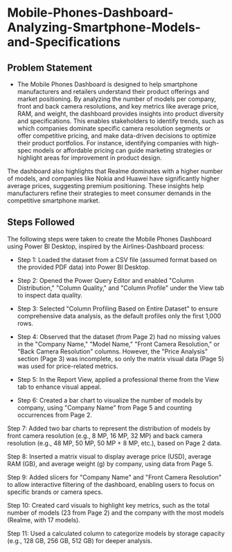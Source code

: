 # Mobile-Phones-Dashboard-Analyzing-Smartphone-Models-and-Specifications

## Problem Statement
- The Mobile Phones Dashboard is designed to help smartphone manufacturers and retailers understand their product offerings and market positioning. By analyzing the number of models per company, front and back camera resolutions, and key metrics like average price, RAM, and weight, the dashboard provides insights into product diversity and specifications. This enables stakeholders to identify trends, such as which companies dominate specific camera resolution segments or offer competitive pricing, and make data-driven decisions to optimize their product portfolios. For instance, identifying companies with high-spec models or affordable pricing can guide marketing strategies or highlight areas for improvement in product design.

The dashboard also highlights that Realme dominates with a higher number of models, and companies like Nokia and Huawei have significantly higher average prices, suggesting premium positioning. These insights help manufacturers refine their strategies to meet consumer demands in the competitive smartphone market.

## Steps Followed
The following steps were taken to create the Mobile Phones Dashboard using Power BI Desktop, inspired by the Airlines-Dashboard process:

- Step 1: Loaded the dataset from a CSV file (assumed format based on the provided PDF data) into Power BI Desktop.

- Step 2: Opened the Power Query Editor and enabled "Column Distribution," "Column Quality," and "Column Profile" under the View tab to inspect data quality.

- Step 3: Selected "Column Profiling Based on Entire Dataset" to ensure comprehensive data analysis, as the default profiles only the first 1,000 rows.

- Step 4: Observed that the dataset (from Page 2) had no missing values in the "Company Name," "Model Name," "Front Camera Resolution," or "Back Camera Resolution" columns. However, the "Price Analysis" section (Page 3) was incomplete, so only the matrix visual data (Page 5) was used for price-related metrics.

- Step 5: In the Report View, applied a professional theme from the View tab to enhance visual appeal.

- Step 6: Created a bar chart to visualize the number of models by company, using "Company Name" from Page 5 and counting occurrences from Page 2.

Step 7: Added two bar charts to represent the distribution of models by front camera resolution (e.g., 8 MP, 16 MP, 32 MP) and back camera resolution (e.g., 48 MP, 50 MP, 50 MP + 8 MP, etc.), based on Page 2 data.

Step 8: Inserted a matrix visual to display average price (USD), average RAM (GB), and average weight (g) by company, using data from Page 5.

Step 9: Added slicers for "Company Name" and "Front Camera Resolution" to allow interactive filtering of the dashboard, enabling users to focus on specific brands or camera specs.

Step 10: Created card visuals to highlight key metrics, such as the total number of models (23 from Page 2) and the company with the most models (Realme, with 17 models).

Step 11: Used a calculated column to categorize models by storage capacity (e.g., 128 GB, 256 GB, 512 GB) for deeper analysis.

